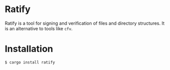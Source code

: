 # Ratify

Ratify is a tool for signing and verification of files and directory structures. It is an alternative to tools like `cfv`.

# Installation

```
$ cargo install ratify
```
